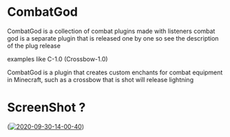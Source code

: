 # CombatGod
CombatGod is a collection of combat plugins made with listeners
combat god is a separate plugin that is released one by one so see the description of the plug release

examples like C-1.0
(Crossbow-1.0)

CombatGod is a plugin that creates custom enchants for combat equipment in Minecraft, such as a crossbow that is shot will release lightning

# ScreenShot ?
(<a href="https://ibb.co/znBkgch"><img src="https://i.ibb.co/Gx8hDwv/2020-09-30-14-00-40.png" alt="2020-09-30-14-00-40" border="0"></a>)
